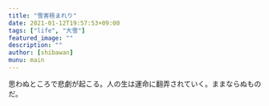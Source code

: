 ```yaml
---
title: "雪害極まれり"
date: 2021-01-12T19:57:53+09:00
tags: ["life", "大雪"]
featured_image: ""
description: ""
author: [shibawan]
munu: main
---
```

思わぬところで悲劇が起こる。人の生は運命に翻弄されていく。ままならぬものだ。
